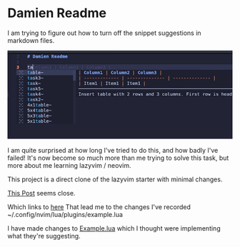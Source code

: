 # Damien Readme


I am trying to figure out how to turn off the snippet suggestions in markdown files. 

![Example of Issue](./screen.jpg)

I am quite surprised at how long I've tried to do this, and how badly I've failed! It's now become so much more than me trying to solve this task, but more about me learning lazyvim / neovim. 

This project is a direct clone of the lazyvim starter with minimal changes. 

[This Post](https://www.reddit.com/r/neovim/comments/18d2vad/how_to_disable_the_snippet_window_neovim_lazyvim/) seems close. 

Which links to [here](https://github.com/hrsh7th/nvim-cmp/blob/0b751f6beef40fd47375eaf53d3057e0bfa317e4/doc/cmp.txt#L956-L969)
That lead me to the changes I've recorded ~/.config/nvim/lua/plugins/example.lua

I have made changes to [Example.lua](./lua/plugins/example.lua) which I thought were implementing what they're suggesting. 

